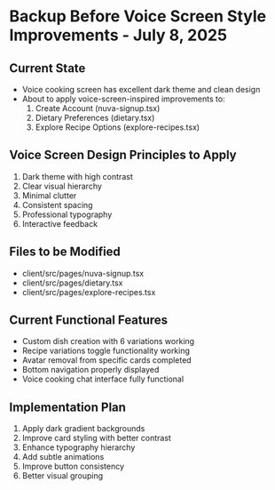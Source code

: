 # Backup Before Voice Screen Style Improvements - July 8, 2025

## Current State
- Voice cooking screen has excellent dark theme and clean design
- About to apply voice-screen-inspired improvements to:
  1. Create Account (nuva-signup.tsx)
  2. Dietary Preferences (dietary.tsx)
  3. Explore Recipe Options (explore-recipes.tsx)

## Voice Screen Design Principles to Apply
1. Dark theme with high contrast
2. Clear visual hierarchy
3. Minimal clutter
4. Consistent spacing
5. Professional typography
6. Interactive feedback

## Files to be Modified
- client/src/pages/nuva-signup.tsx
- client/src/pages/dietary.tsx
- client/src/pages/explore-recipes.tsx

## Current Functional Features
- Custom dish creation with 6 variations working
- Recipe variations toggle functionality working
- Avatar removal from specific cards completed
- Bottom navigation properly displayed
- Voice cooking chat interface fully functional

## Implementation Plan
1. Apply dark gradient backgrounds
2. Improve card styling with better contrast
3. Enhance typography hierarchy
4. Add subtle animations
5. Improve button consistency
6. Better visual grouping